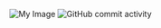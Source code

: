 ![My Image](Chris's_Portfolio_Project.jpg)
![GitHub commit activity](https://img.shields.io/github/commit-activity/w/christopher-yue/portfolioProject?style=flat-square)
